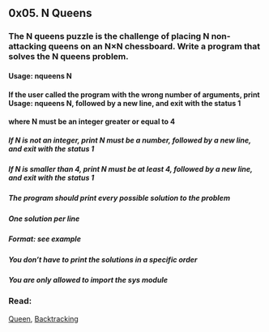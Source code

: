 ## 0x05. N Queens
### The N queens puzzle is the challenge of placing N non-attacking queens on an N×N chessboard. Write a program that solves the N queens problem.

#### Usage: nqueens N
#### If the user called the program with the wrong number of arguments, print Usage: nqueens N, followed by a new line, and exit with the status 1
#### where N must be an integer greater or equal to 4
##### If N is not an integer, print N must be a number, followed by a new line, and exit with the status 1
##### If N is smaller than 4, print N must be at least 4, followed by a new line, and exit with the status 1
##### The program should print every possible solution to the problem
##### One solution per line
##### Format: see example
##### You don’t have to print the solutions in a specific order
##### You are only allowed to import the sys module
### Read: 
[Queen](https://en.wikipedia.org/wiki/Queen_%28chess%29), [Backtracking](https://en.wikipedia.org/wiki/Backtracking)

